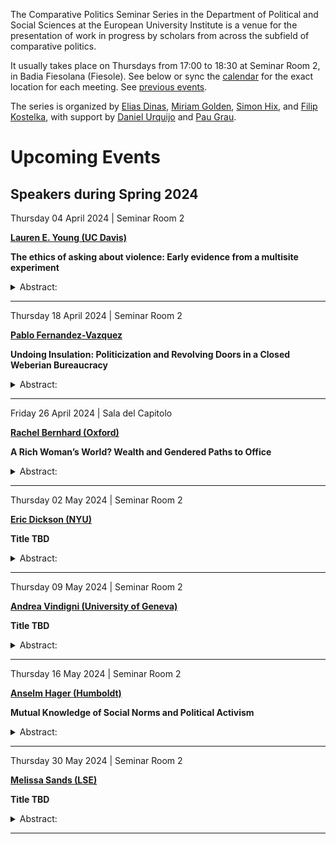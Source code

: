 The Comparative Politics Seminar Series in the Department of Political
and Social Sciences at the European University Institute is a venue for
the presentation of work in progress by scholars from across the
subfield of comparative politics.

It usually takes place on Thursdays from 17:00 to 18:30 at Seminar Room
2, in Badia Fiesolana (Fiesole). See below or sync the
[calendar](webcal://raw.githubusercontent.com/cpss-eui/cpss-eui.github.io/main/events.ics)
for the exact location for each meeting. See [previous
events](https://cpss-eui.github.io/old_events.html).

The series is organized by [Elias
Dinas](https://www.eui.eu/people?id=elias-dinas), [Miriam
Golden](https://www.miriamgolden.com/), [Simon
Hix](https://simonhix.com//), and [Filip
Kostelka](https://filipkostelka.com/), with support by [Daniel
Urquijo](https://www.eui.eu/people?id=daniel-urquijo) and [Pau
Grau](https://paugrau.cat/).

Upcoming Events
===============

Speakers during Spring 2024
---------------------------

Thursday 04 April 2024 | Seminar Room 2
<p>
<strong><a href='http://www.laurenelyssayoung.com/'>Lauren E. Young (UC
Davis)</a></strong>
</p>

**The ethics of asking about violence: Early evidence from a multisite
experiment**

<details>
<summary>Abstract:</summary>
<p>
Political violence – including civil war, organized crime, and violent
extremism – is a major driver of human suffering around the world.
According to the United Nations High Commissioner for Refugees, more
than 100 million people, or one in every 78 people on earth, were
displaced because of conflict or violence in 2022. Over the past two
decades, there has been a proliferation of research involving human
participants on the topic of violence in the social and behavioral
sciences. However, we have surprisingly little evidence about how
participating in research that asks about violence affects participants
and whether we are effectively adhering to principles around respect for
persons when doing research on this especially sensitive and high-stakes
topic. This talk will present preliminary evidence from a systematic
review and multisite experiment to measure the effects of participating
in research on violence and develop new methods to maximize adherence to
the ethical principles of respect for persons and beneficence.
</p>
</details>
<hr>
Thursday 18 April 2024 | Seminar Room 2
<p>
<strong><a href='https://pfernandezvazquez.com'>Pablo
Fernandez-Vazquez</a></strong>
</p>

**Undoing Insulation: Politicization and Revolving Doors in a Closed
Weberian Bureaucracy**

<details>
<summary>Abstract:</summary>
<p>
Academic and policy discussions regarding the bureaucracy often advocate
for robust civil service systems, incorporating meritocratic entrance
exams, competitive salaries, and lifelong tenure in order to curb
political influence and promote effective governance. Using a unique and
comprehensive administrative dataset covering the selection and careers
of various elite civil service corps in Spain from 1940 to 2023, we
unveil striking patterns that challenge conventional wisdom about
Weberian bureaucracies. First, our findings reveal that a substantial
portion of elite civil servants depart from the corps to pursue roles in
the private sector or assume high-level political positions. Second, we
identify pronounced partisan patterns in the recruitment of elite civil
servants for top-tier political appointments, with certain corps
consistently aligned with the left while others lean towards the right.
Third, we show that while these elite civil service corps have become
more diverse in terms of gender, they remain largely biased in their
socioeconomic profile. In summary, our study demonstrates that the
formal insulation and meritocratic principles of Weberian bureaucracies
can coexist with enduring socioeconomic biases and the integration of
bureaucratic, political, and corporate career paths.
</p>
</details>
<hr>
Friday 26 April 2024 | Sala del Capitolo
<p>
<strong><a href='https://rachelbernhard.com/'>Rachel Bernhard
(Oxford)</a></strong>
</p>

**A Rich Woman’s World? Wealth and Gendered Paths to Office**

<details>
<summary>Abstract:</summary>
<p>
We introduce and seek to explain a new and surprising fact about members
of the US Congress: since at least the 1980s, Congresswomen have been
substantially wealthier than Congressmen serving in the same party and
decade. We articulate three mechanisms that could explain this gender
wealth gap, and use new data on the backgrounds and families of members
of Congress to evaluate each mechanism. We find no evidence that the
wealth gap arises because districts likely to elect women also elect
wealthier members, or because women had more lucrative pre-Congressional
careers. We do find evidence that the gap can be explained by women
facing steeper challenges that wealth helps them overcome—particularly
related to caregiving—and by Congresswomen’s spouses earning more money
than Congressmen’s spouses. Our analysis sheds light on how obstacles
facing ambitious women can lead to apparently counterintuitive
advantages among the women who manage to succeed.
</p>
</details>
<hr>
Thursday 02 May 2024 | Seminar Room 2
<p>
<strong><a href='https://ericdickson.net/'>Eric Dickson
(NYU)</a></strong>
</p>

**Title TBD**

<details>
<summary>Abstract:</summary>
<p>
Abstract TBD
</p>
</details>
<hr>
Thursday 09 May 2024 | Seminar Room 2
<p>
<strong><a href='https://rubrica.unige.it/personale/UkJHX1lu)'>Andrea
Vindigni (University of Geneva)</a></strong>
</p>

**Title TBD**

<details>
<summary>Abstract:</summary>
<p>
Abstract TBD
</p>
</details>
<hr>
Thursday 16 May 2024 | Seminar Room 2
<p>
<strong><a href='https://anselmhager.com/'>Anselm Hager
(Humboldt)</a></strong>
</p>

**Mutual Knowledge of Social Norms and Political Activism**

<details>
<summary>Abstract:</summary>
<p>
Social norms are important drivers of human behavior. Problematically,
when individuals hold incorrect beliefs about others’ opinions, a norm
may be sustained even if a majority is against it (pluralistic
ignorance). However, it may not be sufficient to correct such
misperceptions as citizens may continue to believe that others do not
share the updated beliefs. In this case, creating mutual knowledge about
social norms may be necessary to induce behavioral change. We implement
a field experiment in Kyrgyzstan to test this hypothesis. We vary i)
whether women are provided with information on high social support for
female political engagement, and ii) whether women are informed that
this information is also provided to other women (“mutual knowledge”).
We find that providing information about high societal support has no
effect on women’s political engagement. However, women become less
engaged when we also experimentally create mutual knowledge about the
social norm opposing female engagement. Yet, there is no positive effect
on female engagement when providing mutual knowledge about high social
support. Using vignette experiments, we show that the asymmetry arises
because women fear community punishment—in case they are more active
than socially desired—more so than potential community praise when they
become active when more engagement is desired.
</p>
</details>
<hr>
Thursday 30 May 2024 | Seminar Room 2
<p>
<strong><a href='https://melissasands.org/'>Melissa Sands
(LSE)</a></strong>
</p>

**Title TBD**

<details>
<summary>Abstract:</summary>
<p>
Abstract TBD
</p>
</details>
<hr>
